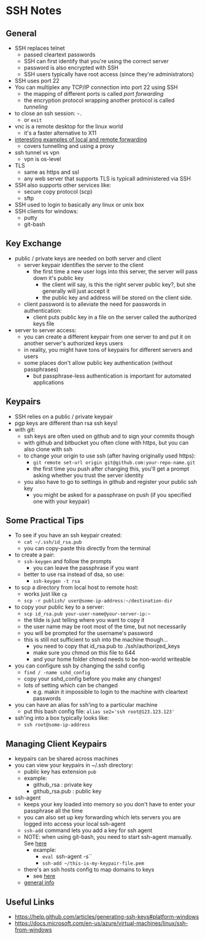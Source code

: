 SSH Notes
========

## General
- SSH replaces telnet
    - passed cleartext passwords
    - SSH can first identify that you're using the correct server
    - password is also encrypted with SSH
    - SSH users typically have root access (since they're administrators)
- SSH uses port 22
- You can multiplex any TCP/IP connection into port 22 using SSH
    - the mapping of different ports is called *port forwarding*
    - the encryption protocol wrapping another protocol is called *tunneling*
- to close an ssh session: `~.`
  - or `exit`
- vnc is a remote desktop for the linux world
    - it's a faster alternative to X11
- [interesting examples of local and remote forwarding](https://www.youtube.com/watch?v=g_Row8zEJZc)
    - covers tunnelling and using a proxy
- ssh tunnel vs vpn
  - vpn is os-level
- TLS
    - same as https and ssl
    - any web server that supports TLS is typicall administered via SSH
- SSH also supports other services like:
    - secure copy protocol (scp)
    - sftp
- SSH used to login to basically any linux or unix box
- SSH clients for windows:
    - putty
    - git-bash

## Key Exchange
- public / private keys are needed on both server and client
    - server keypair identifies the server to the client
        - the first time a new user logs into this server, the server will pass down it's public key
            - the client will say, is this the right server public key?, but she generally will just accept it
            - the public key and address will be stored on the client side.
    - client password is to alleviate the need for passwords in authentication:        
        - client puts public key in a file on the server called the authorized keys file
- server to server access:
    - you can create a different keypair from one server to and put it on another server's authorized keys users
    - in reality, you might have tons of keypairs for different servers and users
    - some places don't allow public key authentication (without passphrases)
        - but passphrase-less authentication is important for automated applications
      
## Keypairs
- SSH relies on a public / private keypair
- pgp keys are different than rsa ssh keys!
- with git:
    - ssh keys are often used on github and  to sign your commits though
    - with github and bitbucket you often clone with https, but you can also clone with ssh
    - to change your origin to use ssh (after having originally used https):
        - `git remote set-url origin git@github.com:your-repo-name.git`
        - the first time you push after changing this, you'll get a prompt asking whether you trust the server identity
    - you also have to go to settings in github and register your public ssh key
        - you might be asked for a passphrase on push (if you specified one with your keypair)

## Some Practical Tips
- To see if you have an ssh keypair created:
    - `cat ~/.ssh/id_rsa.pub`
    - you can copy-paste this directly from the terminal
- to create a pair:
    - `ssh-keygen` and follow the prompts
        - you can leave the passphrase if you want
    - better to use rsa instead of dsa, so use:
        - `ssh-keygen -t rsa`
- to scp a directory from local host to remote host:
    - works just like `cp`
    - `scp -r publish/ user@some-ip-address:~/destination-dir`
- to copy your public key to a server:
    - `scp id_rsa.pub your-user-name@your-server-ip:~`
    - the tilde is just telling where you want to copy it
    - the user name may be root most of the time, but not necessarily
    - you will be prompted for the username's password
    - this is still not sufficient to ssh into the machine though...
        - you need to copy that id_rsa.pub to ./ssh/authorized_keys
        - make sure you chmod on this file to 644
        - and your home folder chmod needs to be non-world writeable
- you can configure ssh by changing the sshd config
    - `find / -name sshd_config`
    - copy your sshd_config before you make any changes!
    - lots of setting which can be changed
        - e.g. makin it impossible to login to the machine with cleartext passwords
- you can have an alias for ssh'ing to a particular machine
    - put this bash config file: `alias se2='ssh root@123.123.123'`
- ssh'ing into a box typically looks like:
    - `ssh root@some-ip-address`


## Managing Client Keypairs
- keypairs can be shared across machines
- you can view your keypairs in ~/.ssh directory:
    - public key has extension `pub`
    - example:
        - github_rsa : private key
        - github_rsa.pub : public key
- ssh-agent
    - keeps your key loaded into memory so you don't have to enter your passphrase all the time
    - you can also set up key forwarding which lets servers you are logged into access your local ssh-agent
    - `ssh-add` command lets you add a key for ssh agent
    - NOTE: when using git-bash, you need to start ssh-agent manually. See [here](https://help.github.com/articles/working-with-ssh-key-passphrases/#auto-launching-ssh-agent-on-msysgit)
        - example:
            - `eval `ssh-agent -s``
            - `ssh-add ~/this-is-my-keypair-file.pem`
    - there's an ssh hosts config to map domains to keys
        - see [here](https://superuser.com/questions/287651/can-i-have-multiple-ssh-keys-in-my-ssh-folder)
    - [general info](https://developer.github.com/v3/guides/using-ssh-agent-forwarding/)
    
## Useful Links
- https://help.github.com/articles/generating-ssh-keys#platform-windows
- https://docs.microsoft.com/en-us/azure/virtual-machines/linux/ssh-from-windows

  


